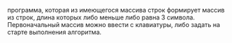программа, которая из имеющегося массива строк формирует массив из строк, длина которых либо меньше либо равна 3 символа. Первоначальный массив можно ввести с клавиатуры, либо задать на старте выполнения алгоритма.